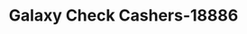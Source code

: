 ---
f_zip-code: 30114
f_state-code: GA
title: Galaxy Check Cashers-18886
f_phone: 770-479-2472
f_city-only: Canton
f_address: 2530 Marietta Hwy Ste 130 Canton
f_location-unique-id: '18886'
slug: galaxy-check-cashers-18886
updated-on: '2024-05-30T13:46:58.046Z'
created-on: '2024-05-30T13:36:59.803Z'
published-on: '2024-05-30T13:54:32.469Z'
f_city-state: cms/city/canton-ga.md
f_company: cms/company/galaxy-check-cashers.md
f_state: cms/state/georgia.md
layout: '[payday-loan].html'
tags: payday-loan
---